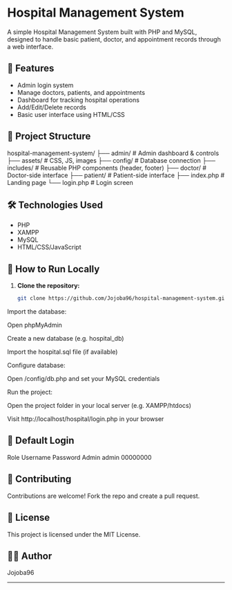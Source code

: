 # Hospital Management System

A simple Hospital Management System built with PHP and MySQL, designed to handle basic patient, doctor, and appointment records through a web interface.

## 🏥 Features

- Admin login system
- Manage doctors, patients, and appointments
- Dashboard for tracking hospital operations
- Add/Edit/Delete records
- Basic user interface using HTML/CSS

## 📂 Project Structure

hospital-management-system/
├── admin/ # Admin dashboard & controls
├── assets/ # CSS, JS, images
├── config/ # Database connection
├── includes/ # Reusable PHP components (header, footer)
├── doctor/ # Doctor-side interface
├── patient/ # Patient-side interface
├── index.php # Landing page
└── login.php # Login screen

## 🛠️ Technologies Used

- PHP
- XAMPP 
- MySQL
- HTML/CSS/JavaScript

## 🚀 How to Run Locally

1. **Clone the repository:**

   ```bash
   git clone https://github.com/Jojoba96/hospital-management-system.git
Import the database:

Open phpMyAdmin

Create a new database (e.g. hospital_db)

Import the hospital.sql file (if available)

Configure database:

Open /config/db.php and set your MySQL credentials

Run the project:

Open the project folder in your local server (e.g. XAMPP/htdocs)

Visit http://localhost/hospital/login.php in your browser

## 🔐 Default Login

Role	Username	Password
Admin	admin	00000000

## 🤝 Contributing
Contributions are welcome! Fork the repo and create a pull request.

## 📄 License
This project is licensed under the MIT License.

## 👨‍💻 Author
Jojoba96


---



